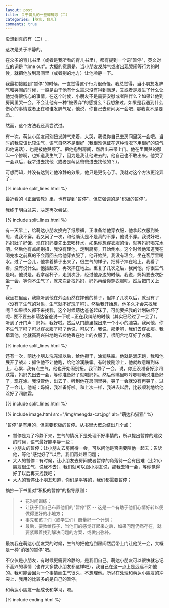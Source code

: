 ```yaml
---
layout: post
title: 关于育儿的一些碎碎念（二）
categories: [随笔, 育儿]
comments: true
---
```


没想到真的有（二）...

这次是关于冷静的。

<!--more-->

在众多的育儿书里（或者是我所看的育儿书里），都有提到一个词"暂停"，英文对应的词是 "time out"。大概的意思是，当小朋友发脾气或者出现哭闹等行为的时候，就把他放到房间里（或者别的地方）让他冷静一下。

我最初接触到"暂停"的时候，一直觉得这个行为很奇怪。我总觉得，当小朋友发脾气和哭闹的时候，一般是由于他有什么需求没有得到满足，又或者是发生了什么让他觉得很伤心的事情，在这个时候，小朋友不是需要安慰或者陪伴么？如果让他到房间里哭一会，不会让他有一种"被丢弃"的感觉么？我想象过，如果是我遇到什么伤心的事情或者正在和谁发脾气呢，他说，你自己去房间哭一会吧...那我岂不是要彪...

然而，这个方法我还真尝试过。

有一次，萌达小朋友闹别扭发脾气来着，大哭，我说你自己去房间里哭一会吧。当时的我应该比较生气，语气自然不是很好（我很难保证在这种情况下用很好的语气和他说话），也是被他哭烦了。把他抱到房间，然后出来带上门。他在里面哭的那叫一个惨啊，也知道我生气了，因为是我让他进去的，他自己也不敢出来。他哭了一会以后，我才进去找他（或者是萌达爸爸进去找他的？）。

可想而知，并没有达到让他冷静的效果，他只是更伤心了。我就对这个方法更诧异了...

{% include split_lines.html %}

最近看的《正面管教》里，也有提到"暂停"，但它强调的是"积极的暂停"。

我终于明白过来，决定再次尝试。

{% include split_lines.html %}

有一天早上，给萌达小朋友换完了纸尿裤，正准备给他穿衣服，他拿起衣服到处甩，说我不穿。我又问了一次，和他确认是不是真的不穿，他说不穿。我说好吧，妈妈肚子好饿，现在妈妈要先出去喝杯水，如果你想穿衣服的话，就等妈妈喝完水吧。然后他有点闹别扭，我没有理他，走到厨房，开始倒水。这个时候他知道我在喝完水之前真的不会再回去给他穿衣服了，他开始哭。我没有理会，坐在客厅里喝水。过了一会儿，他拿着裤子出来了，很生气的样子，把裤子摔在地上。我看了看，没有说什么。他捡起来，再次摔在地上。重复了几次之后，我问他，你很生气是吗。他说是。我拿起杯子，走到次卧，经过他身边的时候，我说，妈妈要去次卧坐一会，等你不生气了，就来次卧找妈妈，妈妈再给你穿衣服吧。然后把门关上了。

我坐在里面，我能听到他在外面仍然在摔他的裤子，但摔了几次以后，就没有了（没有了生气的对象，生气就不好玩了吧）。然后我开始想，他多久才会来找我呢？如果很久都不来找我，这个时候萌达爸爸起床了，可能要把我的计划破坏了呢...要不要去和萌达爸爸说一下呢...正在我纠结的时候（其实已经过了一会了），听到了开门声：妈妈，我好啦。然后从门缝里探出来一个小小的脑袋。我问他，你不生气了吗？可以穿衣服了吗？他说，可以了。我说，那走吧，我们去穿衣服。我牵着他，他就高高兴兴地跑去捡他丢在地上的衣服了，很配合地穿好了衣服。

{% include split_lines.html %}

还有一次，萌达小朋友洗完澡以后，给他擦干，涂润肤霜。他就是满床跑，我和他展开了战斗：抓住他不让他跑，给他涂润肤霜。有时候刚涂上，他就故意蹭到床上，心累...我有点生气，他也开始闹别扭。我平静了一会，说，你还没准备好涂润肤霜，妈妈先出去一会，等你准备好了就喊妈妈。然后他嘴里哼哼唧唧地说准备好了，现在涂。我没管他，出去了。听到他在房间里哭，哭了一会就没有再哭了。过了一会儿，他喊：妈妈，我准备好啦。和上次一样，我进去以后，比较顺利地给他涂好了润肤霜。

{% include split_lines.html %}

{% include image.html src="/img/mengda-cat.jpg" alt="萌达和猫猫" %}

"暂停"是有用的，但需要积极的暂停。从书里大概总结出几个点：

* 暂停是为了冷静下来，生气的情况下是处理不好事情的，所以提出暂停的建议的时候，语气最好能平静一些；
* 小朋友的暂停：让小朋友去房间待一会，可以问他是否需要陪他一起去；告诉他，等他"感觉好了"以后，我们再处理问题；
* 大人的暂停：有时候，让小朋友去房间或者暂停的角落待一会有困难（比如小朋友很生气，说我不去），我们就可以跟小朋友说，那我去待一会，等你觉得好了以后再来找我吧；
* 大人的暂停让小朋友知道，你们是平等的，我们都需要暂停；

摘抄一下书里对"积极的暂停"的指导原则：

> * 花时间训练；
> * 让孩子们自己布置他们的"暂停"区 -- 这是一个有助于他们心情好转以便做得更好的小地方；
> * 事先和孩子们（或学生们）商量好一个计划；
> * 最后，要教给孩子，当他们的感觉好起来之后，如果问题仍然存在，就要紧跟着找到解决问题的方案，或做出弥补。

最初我在萌达小朋友哭的时候，生气的把他抱到房间然后带上门让他哭一会，大概是一种"消极的暂停"吧。

不仅仅是小朋友，有时候更需要冷静的，是我们自己。萌达小朋友可以很快就忘记不高兴的事情（也许大多数小朋友都这样吧），我自己在这一点上是远远不如他的。我可能会因为一个事情而生气很久，不想理他。所以在处理和萌达小朋友的冲突上，我用的比较多的是自己的暂停。

和萌达小朋友一起成长和学习，嗯。

{% include ending.html %}
